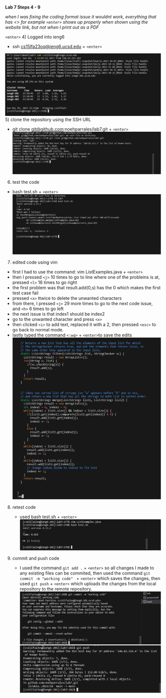 __Lab 7 Steps 4 - 9__

*when I was fixing the coding format issue it wouldnt work, everything that has <> for example `<enter>` shows up properly when shown using the website link, but not when I print out as a PDF*

`<enter>`
4) Logged into ieng6
   - ssh cs15lfa23oq@ieng6.ucsd.edu + `<enter>`

![Image](logging_in_without_password.png)
5) clone the repository using the SSH URL
  - git clone git@github.com:noehparrales/lab7.git + `<enter>`
![Image](git_clone.png)
6) test the code
  - bash test.sh + `<enter>`
![Image](failed_test.png)
7) edited code using vim
  - first I had to use the command: vim ListExamples.java + `<enter>`
  - then I pressed `<j>` 10 times to go to line where one of the problems is at, pressed `<l>` 16 times to go right
  - the first problem was that result.add(0,s) has the 0 which makes the first test case fail 
  -  pressed `<x>` ttwice to delete the unwanted characters
  - from there, I pressed `<j>` 29 more times to go to the next code issue, and `<h>` 6 times to go left
  - the next issue is that index1 should be index2
  - go to the unwanted character and press `<x>`
  - then clicked `<i>` to add text, replaced it with a 2, then pressed `<esc>` to go back to normal mode.
  - lastly typed the command `<:wq>` + `<enter>`to save the edits 
![Image](editing_vim.png)

8) retest code
   - used bash test.sh + `<enter>`
![Image](good_test.png)

9) commit and push code
    - I used the command `git add .` + `<enter>` so all changes I made to any existing files can be commited, then used the command `git commit -m "working code" ` + `<enter>` which saves the changes, then used `git push` + `<enter>` which uploads the changes from the local repository to the remote repository. 
![Image](good_commit.png)
![Image](good_push.png)
